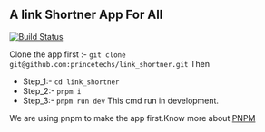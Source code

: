 

## A link Shortner App For All

[![Build Status](https://travis-ci.org/joemccann/dillinger.svg?branch=master)](https://github.com/princetechs/link_shortner)

Clone the app first :-  `git clone git@github.com:princetechs/link_shortner.git`
Then 

 - Step_1:- `cd link_shortner`
 -  Step_2:- `pnpm i` 
 - Step_3:- `pnpm run dev`    This cmd  run in development.

We are using pnpm to  make the app first.Know more about [PNPM](https://pnpm.io/) 
